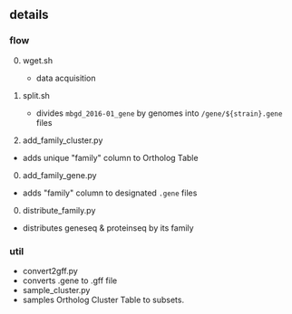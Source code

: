 ## details

### flow

0. wget.sh
    * data acquisition
0. split.sh
    * divides `mbgd_2016-01_gene` by genomes into `/gene/${strain}.gene` files

0. add_family_cluster.py
 * adds unique "family" column to Ortholog Table
0. add_family_gene.py
 * adds "family" column to designated `.gene` files
0. distribute_family.py
 * distributes geneseq & proteinseq by its family


### util
* convert2gff.py
 * converts .gene to .gff file
* sample_cluster.py
 * samples Ortholog Cluster Table to subsets.
